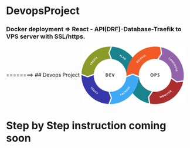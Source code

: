 # DevopsProject
### Docker deployment =>  React - API(DRF)-Database-Traefik to VPS server with SSL/https.





========> ## Devops Project <img src="https://github.com/DevRajib/3.DevopsProject/blob/main/Devops.png"  height="160" align="center" />



# Step by Step instruction coming soon



